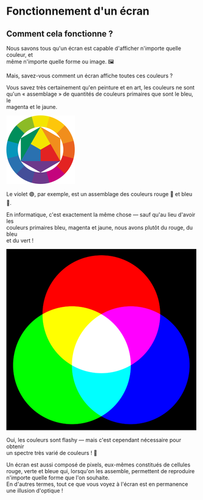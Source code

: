 # Fonctionnement d'un écran

## Comment cela fonctionne ?

Nous savons tous qu'un écran est capable d'afficher n'importe quelle couleur, et  
même n'importe quelle forme ou image. 🖼️

Mais, savez-vous comment un écran affiche toutes ces couleurs ?

Vous savez très certainement qu'en peinture et en art, les couleurs ne sont  
qu'un « assemblage » de quantités de couleurs primaires que sont le bleu, le  
magenta et le jaune.

![](./static/colour-hue.png)

Le violet 🟣, par exemple, est un assemblage des couleurs rouge 🔴 et bleu 🔵.

En informatique, c'est exactement la même chose — sauf qu'au lieu d'avoir les  
couleurs primaires bleu, magenta et jaune, nous avons plutôt du rouge, du bleu  
et du vert !

![](./static/colour-hue-screen.png)

Oui, les couleurs sont flashy — mais c'est cependant nécessaire pour obtenir  
un spectre très varié de couleurs ! 🌈

Un écran est aussi composé de pixels, eux-mêmes constitués de cellules rouge, verte et bleue qui, lorsqu'on les assemble, permettent de reproduire n'importe quelle forme que l'on souhaite.  
En d'autres termes, tout ce que vous voyez à l'écran est en permanence une illusion d'optique !
